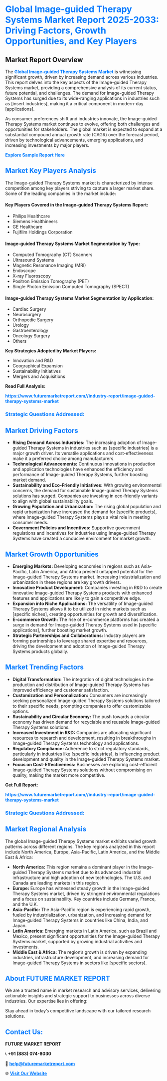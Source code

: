 <h1 style="color: #007BFF;">Global Image-guided Therapy Systems Market Report 2025-2033: Driving Factors, Growth Opportunities, and Key Players</h1>

<section id="overview">
<h2>Market Report Overview</h2>
<p>The <a href="https://www.futuremarketreport.com//industry-report/image-guided-therapy-systems-market" style="color: #007BFF; text-decoration: none;"><strong>Global Image-guided Therapy Systems Market</strong></a> is witnessing significant growth, driven by increasing demand across various industries. This report delves into the key aspects of the Image-guided Therapy Systems market, providing a comprehensive analysis of its current status, future potential, and challenges. The demand for Image-guided Therapy Systems has surged due to its wide-ranging applications in industries such as [insert industries], making it a critical component in modern-day [applications].</p>
<p>As consumer preferences shift and industries innovate, the Image-guided Therapy Systems market continues to evolve, offering both challenges and opportunities for stakeholders. The global market is expected to expand at a substantial compound annual growth rate (CAGR) over the forecast period, driven by technological advancements, emerging applications, and increasing investments by major players.</p>
</section>

<section id="overview">
<p><a href="https://www.futuremarketreport.com//request-sample/reportId=45882" style="color: #007BFF; text-decoration: none;"><strong>Explore Sample Report Here</strong></a></p>
</section>

<section id="key-players">
<h2 style="color: #007BFF;">Market Key Players Analysis</h2>
<p>The Image-guided Therapy Systems market is characterized by intense competition among key players striving to capture a larger market share. Some of the leading companies in the market include:</p>
<h4>Key Players Covered in the Image-guided Therapy Systems Report:</h4>
<ul><li>Philips Healthcare</li><li>Siemens Healthineers</li><li>GE Healthcare</li><li>Fujifilm Holdings Corporation</li></ul>
<h4>Image-guided Therapy Systems Market Segmentation by Type:</h4>
<ul><li>Computed Tomography (CT) Scanners</li><li>Ultrasound Systems</li><li>Magnetic Resonance Imaging (MRI)</li><li>Endoscope</li><li>X-ray Fluoroscopy</li><li>Positron Emission Tomography (PET)</li><li>Single Photon Emission Computed Tomography (SPECT)</li></ul>

<h4>Image-guided Therapy Systems Market Segmentation by Application:</h4>
<ul><li>Cardiac Surgery</li><li>Neurosurgery</li><li>Orthopedic Surgery</li><li>Urology</li><li>Gastroenterology</li><li>Oncology Surgery</li><li>Others</li></ul>
<p><strong>Key Strategies Adopted by Market Players:</strong></p>
<ul>
<li>Innovation and R&D</li>
<li>Geographical Expansion</li>
<li>Sustainability Initiatives</li>
<li>Mergers and Acquisitions</li>
</ul>
</section>

<section>
<p><strong>Read Full Analysis: </strong></p><a href="https://www.futuremarketreport.com//industry-report/image-guided-therapy-systems-market" style="color: #007BFF; text-decoration: none;"><strong>https://www.futuremarketreport.com//industry-report/image-guided-therapy-systems-market</strong></a>
<h3 style="color: #007BFF;">Strategic Questions Addressed:</h3>
</section>

<section id="driving-factors">
<h2 style="color: #007BFF;">Market Driving Factors</h2>
<ul>
<li><strong>Rising Demand Across Industries:</strong> The increasing adoption of Image-guided Therapy Systems in industries such as [specific industries] is a major growth driver. Its versatile applications and cost-effectiveness make it a preferred choice among manufacturers.</li>
<li><strong>Technological Advancements:</strong> Continuous innovations in production and application technologies have enhanced the efficiency and performance of Image-guided Therapy Systems, further boosting market demand.</li>
<li><strong>Sustainability and Eco-Friendly Initiatives:</strong> With growing environmental concerns, the demand for sustainable Image-guided Therapy Systems solutions has surged. Companies are investing in eco-friendly variants to align with global sustainability goals.</li>
<li><strong>Growing Population and Urbanization:</strong> The rising global population and rapid urbanization have increased the demand for [specific products], where Image-guided Therapy Systems plays a vital role in meeting consumer needs.</li>
<li><strong>Government Policies and Incentives:</strong> Supportive government regulations and incentives for industries using Image-guided Therapy Systems have created a conducive environment for market growth.</li>
</ul>
</section>

<section id="growth-opportunities">
<h2 style="color: #007BFF;">Market Growth Opportunities</h2>
<ul>
<li><strong>Emerging Markets:</strong> Developing economies in regions such as Asia-Pacific, Latin America, and Africa present untapped potential for the Image-guided Therapy Systems market. Increasing industrialization and urbanization in these regions are key growth drivers.</li>
<li><strong>Innovative Product Development:</strong> Companies investing in R&D to create innovative Image-guided Therapy Systems products with enhanced features and applications are likely to gain a competitive edge.</li>
<li><strong>Expansion into Niche Applications:</strong> The versatility of Image-guided Therapy Systems allows it to be utilized in niche markets such as [specific niches], creating opportunities for growth and diversification.</li>
<li><strong>E-commerce Growth:</strong> The rise of e-commerce platforms has created a surge in demand for Image-guided Therapy Systems used in [specific applications], further boosting market growth.</li>
<li><strong>Strategic Partnerships and Collaborations:</strong> Industry players are forming partnerships to leverage shared expertise and resources, driving the development and adoption of Image-guided Therapy Systems products globally.</li>
</ul>
</section>

<section id="trending-factors">
<h2 style="color: #007BFF;">Market Trending Factors</h2>
<ul>
<li><strong>Digital Transformation:</strong> The integration of digital technologies in the production and distribution of Image-guided Therapy Systems has improved efficiency and customer satisfaction.</li>
<li><strong>Customization and Personalization:</strong> Consumers are increasingly seeking personalized Image-guided Therapy Systems solutions tailored to their specific needs, prompting companies to offer customizable options.</li>
<li><strong>Sustainability and Circular Economy:</strong> The push towards a circular economy has driven demand for recyclable and reusable Image-guided Therapy Systems solutions.</li>
<li><strong>Increased Investment in R&D:</strong> Companies are allocating significant resources to research and development, resulting in breakthroughs in Image-guided Therapy Systems technology and applications.</li>
<li><strong>Regulatory Compliance:</strong> Adherence to strict regulatory standards, particularly in industries like [specific industries], is influencing product development and quality in the Image-guided Therapy Systems market.</li>
<li><strong>Focus on Cost-Effectiveness:</strong> Businesses are exploring cost-efficient Image-guided Therapy Systems solutions without compromising on quality, making the market more competitive.</li>
</ul>
</section>

<section>
<p><strong>Get Full Report: </strong></p><a href="https://www.futuremarketreport.com//industry-report/image-guided-therapy-systems-market" style="color: #007BFF; text-decoration: none;"><strong>https://www.futuremarketreport.com//industry-report/image-guided-therapy-systems-market</strong></a>
<h3 style="color: #007BFF;">Strategic Questions Addressed:</h3>
</section>


<section id="regional-analysis">
<h2 style="color: #007BFF;">Market Regional Analysis</h2>
<p>The global Image-guided Therapy Systems market exhibits varied growth patterns across different regions. The key regions analyzed in this report include North America, Europe, Asia-Pacific, Latin America, and the Middle East & Africa:</p>
<ul>
<li><strong>North America:</strong> This region remains a dominant player in the Image-guided Therapy Systems market due to its advanced industrial infrastructure and high adoption of new technologies. The U.S. and Canada are leading markets in this region.</li>
<li><strong>Europe:</strong> Europe has witnessed steady growth in the Image-guided Therapy Systems market, driven by stringent environmental regulations and a focus on sustainability. Key countries include Germany, France, and the U.K.</li>
<li><strong>Asia-Pacific:</strong> The Asia-Pacific region is experiencing rapid growth, fueled by industrialization, urbanization, and increasing demand for Image-guided Therapy Systems in countries like China, India, and Japan.</li>
<li><strong>Latin America:</strong> Emerging markets in Latin America, such as Brazil and Mexico, present significant opportunities for the Image-guided Therapy Systems market, supported by growing industrial activities and investments.</li>
<li><strong>Middle East & Africa:</strong> The region’s growth is driven by expanding industries, infrastructure development, and increasing demand for Image-guided Therapy Systems in sectors like [specific sectors].</li>
</ul>
</section>

<footer>
<h2 style="color: #007BFF;">About FUTURE MARKET REPORT</h2>
<p>We are a trusted name in market research and advisory services, delivering actionable insights and strategic support to businesses across diverse industries. Our expertise lies in offering:</p>

<p>Stay ahead in today’s competitive landscape with our tailored research solutions.</p>

<h2 style="color: #007BFF;">Contact Us:</h2>
<p><strong>FUTURE MARKET REPORT</strong></p>
<p>📞 <strong>+91 (883) 074-8030</strong></p>
<p>📧 <strong><a href="mailto:help@futuremarketreport.com" style="color: #007BFF;">help@futuremarketreport.com</a></strong></p>
<p>🌐 <strong><a href="https://www.futuremarketreport.com/" style="color: #007BFF;">Visit Our Website</a></strong></p>
</footer>